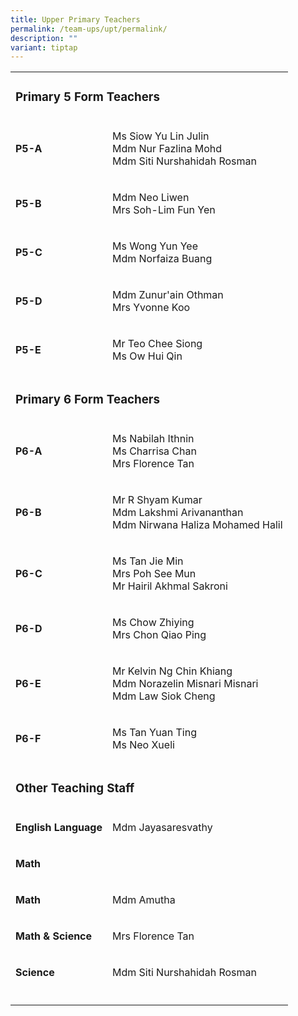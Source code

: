 ```yaml
---
title: Upper Primary Teachers
permalink: /team-ups/upt/permalink/
description: ""
variant: tiptap
---
```

<p></p>
<table style="minWidth: 50px">
<colgroup>
<col>
<col>
</colgroup>
<tbody>
<tr>
<td rowspan="1" colspan="2">
<h3><strong>Primary 5 Form Teachers</strong></h3>
</td>
</tr>
<tr>
<td rowspan="1" colspan="1">
<p><strong>P5-A</strong>
</p>
</td>
<td rowspan="1" colspan="1">
<p>Ms Siow Yu Lin Julin
<br>Mdm Nur Fazlina Mohd
<br>Mdm Siti Nurshahidah Rosman</p>
</td>
</tr>
<tr>
<td rowspan="1" colspan="1">
<p><strong>P5-B</strong>
</p>
</td>
<td rowspan="1" colspan="1">
<p>Mdm Neo Liwen
<br>Mrs Soh-Lim Fun Yen</p>
</td>
</tr>
<tr>
<td rowspan="1" colspan="1">
<p><strong>P5-C</strong>
</p>
</td>
<td rowspan="1" colspan="1">
<p>Ms Wong Yun Yee
<br>Mdm Norfaiza Buang</p>
</td>
</tr>
<tr>
<td rowspan="1" colspan="1">
<p><strong>P5-D</strong>
</p>
</td>
<td rowspan="1" colspan="1">
<p>Mdm Zunur'ain Othman
<br>Mrs Yvonne Koo</p>
</td>
</tr>
<tr>
<td rowspan="1" colspan="1">
<p><strong>P5-E</strong>
</p>
</td>
<td rowspan="1" colspan="1">
<p>Mr Teo Chee Siong
<br>Ms Ow Hui Qin</p>
</td>
</tr>
<tr>
<td rowspan="1" colspan="2">
<p></p>
<h3><strong>Primary 6 Form Teachers</strong></h3>
</td>
</tr>
<tr>
<td rowspan="1" colspan="1">
<p><strong>P6-A</strong>
</p>
</td>
<td rowspan="1" colspan="1">
<p>Ms Nabilah Ithnin
<br>Ms Charrisa Chan
<br>Mrs Florence Tan</p>
</td>
</tr>
<tr>
<td rowspan="1" colspan="1">
<p><strong>P6-B</strong>
</p>
</td>
<td rowspan="1" colspan="1">
<p>Mr R Shyam Kumar
<br>Mdm Lakshmi Arivananthan
<br>Mdm Nirwana Haliza Mohamed Halil</p>
</td>
</tr>
<tr>
<td rowspan="1" colspan="1">
<p><strong>P6-C</strong>
</p>
</td>
<td rowspan="1" colspan="1">
<p>Ms Tan Jie Min
<br>Mrs Poh See Mun
<br>Mr Hairil Akhmal Sakroni</p>
</td>
</tr>
<tr>
<td rowspan="1" colspan="1">
<p><strong>P6-D</strong>
</p>
</td>
<td rowspan="1" colspan="1">
<p>Ms Chow Zhiying
<br>Mrs Chon Qiao Ping</p>
</td>
</tr>
<tr>
<td rowspan="1" colspan="1">
<p><strong>P6-E</strong>
</p>
</td>
<td rowspan="1" colspan="1">
<p>Mr Kelvin Ng Chin Khiang
<br>Mdm Norazelin Misnari Misnari
<br>Mdm Law Siok Cheng</p>
</td>
</tr>
<tr>
<td rowspan="1" colspan="1">
<p><strong>P6-F</strong>
</p>
</td>
<td rowspan="1" colspan="1">
<p>Ms Tan Yuan Ting
<br>Ms Neo Xueli</p>
</td>
</tr>
<tr>
<td rowspan="1" colspan="2">
<p></p>
<h3><strong>Other Teaching Staff</strong></h3>
</td>
</tr>
<tr>
<td rowspan="1" colspan="1">
<p><strong>English Language</strong>
</p>
</td>
<td rowspan="1" colspan="1">
<p>Mdm Jayasaresvathy</p>
</td>
</tr>
<tr>
<td rowspan="1" colspan="1">
<p><strong>Math</strong>
</p>
</td>
<td rowspan="1" colspan="1">
<p></p>
</td>
</tr>
<tr>
<td rowspan="1" colspan="1">
<p><strong>Math</strong>
</p>
</td>
<td rowspan="1" colspan="1">
<p>Mdm Amutha</p>
</td>
</tr>
<tr>
<td rowspan="1" colspan="1">
<p><strong>Math &amp; Science</strong>
</p>
</td>
<td rowspan="1" colspan="1">
<p>Mrs Florence Tan</p>
</td>
</tr>
<tr>
<td rowspan="1" colspan="1">
<p><strong>Science</strong>
</p>
</td>
<td rowspan="1" colspan="1">
<p>Mdm Siti Nurshahidah Rosman</p>
</td>
</tr>
<tr>
<td rowspan="1" colspan="1">
<p></p>
</td>
<td rowspan="1" colspan="1">
<p></p>
</td>
</tr>
</tbody>
</table>
<p></p>